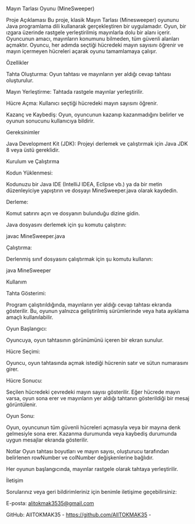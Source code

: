 Mayın Tarlası Oyunu (MineSweeper)

Proje Açıklaması
Bu proje, klasik Mayın Tarlası (Minesweeper) oyununu Java programlama dili kullanarak gerçekleştiren bir uygulamadır. Oyun, bir ızgara üzerinde rastgele yerleştirilmiş mayınlarla dolu bir alanı içerir. Oyuncunun amacı, mayınların konumunu bilmeden, tüm güvenli alanları açmaktır. Oyuncu, her adımda seçtiği hücredeki mayın sayısını öğrenir ve mayın içermeyen hücreleri açarak oyunu tamamlamaya çalışır.

Özellikler

Tahta Oluşturma: Oyun tahtası ve mayınların yer aldığı cevap tahtası oluşturulur.

Mayın Yerleştirme: Tahtada rastgele mayınlar yerleştirilir.

Hücre Açma: Kullanıcı seçtiği hücredeki mayın sayısını öğrenir.

Kazanç ve Kaybediş: Oyun, oyuncunun kazanıp kazanmadığını belirler ve oyunun sonucunu kullanıcıya bildirir.

Gereksinimler

Java Development Kit (JDK): Projeyi derlemek ve çalıştırmak için Java JDK 8 veya üstü gereklidir.

Kurulum ve Çalıştırma

Kodun Yüklenmesi:

Kodunuzu bir Java IDE (IntelliJ IDEA, Eclipse vb.) ya da bir metin düzenleyiciye yapıştırın ve dosyayı MineSweeper.java olarak kaydedin.

Derleme:

Komut satırını açın ve dosyanın bulunduğu dizine gidin.

Java dosyasını derlemek için şu komutu çalıştırın:

javac MineSweeper.java

Çalıştırma:

Derlenmiş sınıf dosyasını çalıştırmak için şu komutu kullanın:

java MineSweeper

Kullanım

Tahta Gösterimi:

Program çalıştırıldığında, mayınların yer aldığı cevap tahtası ekranda gösterilir. Bu, oyunun yalnızca geliştirilmiş sürümlerinde veya hata ayıklama amaçlı kullanılabilir.

Oyun Başlangıcı:

Oyuncuya, oyun tahtasının görünümünü içeren bir ekran sunulur.

Hücre Seçimi:

Oyuncu, oyun tahtasında açmak istediği hücrenin satır ve sütun numarasını girer.

Hücre Sonucu:

Seçilen hücredeki çevredeki mayın sayısı gösterilir. Eğer hücrede mayın varsa, oyun sona erer ve mayınların yer aldığı tahtanın gösterildiği bir mesaj görüntülenir.

Oyun Sonu:

Oyun, oyuncunun tüm güvenli hücreleri açmasıyla veya bir mayına denk gelmesiyle sona erer. Kazanma durumunda veya kaybediş durumunda uygun mesajlar ekranda gösterilir.

Notlar
Oyun tahtası boyutları ve mayın sayısı, oluşturucu tarafından belirlenen rowNumber ve colNumber değişkenlerine bağlıdır.

Her oyunun başlangıcında, mayınlar rastgele olarak tahtaya yerleştirilir.

İletişim

Sorularınız veya geri bildirimleriniz için benimle iletişime geçebilirsiniz:

E-posta: alitokmak3535@gmail.com

GitHub: AlITOKMAK35 - https://github.com/AlITOKMAK35 -
